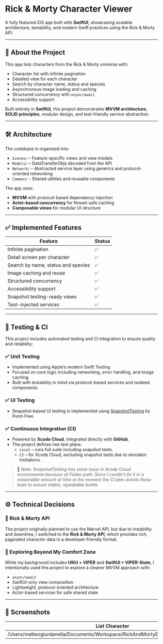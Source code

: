# Rick & Morty Character Viewer

A fully featured iOS app built with **SwiftUI**, showcasing scalable architecture, testability, and modern Swift practices using the Rick & Morty API.

---

## 🧠 About the Project

This app lists characters from the Rick & Morty universe with:

- Character list with infinite pagination
- Detailed view for each character
- Search by character name, status and species
- Asynchronous image loading and caching
- Structured concurrency with `async/await`
- Accessibility support

Built entirely in **SwiftUI**, this project demonstrates **MVVM architecture**, **SOLID principles**, modular design, and test-friendly service abstraction.

---

## 🛠 Architecture

The codebase is organized into:

- `Scenes/` – Feature-specific views and view models
- `Models/` – DataTransferObjs decoded from the API
- `Network/` – Abstracted service layer using generics and protocol-oriented networking
- `Common/` – Shared utilities and reusable components

The app uses:

- **MVVM** with protocol-based dependency injection
- **Actor-based concurrency** for thread-safe caching
- **Composable views** for modular UI structure

---

## ✅ Implemented Features

| Feature                            | Status |
| ---------------------------------- | ------ |
| Infinite pagination                | ✅      |
| Detail screen per character        | ✅      |
| Search by name, status and species | ✅      |
| Image caching and reuse            | ✅      |
| Structured concurrency             | ✅      |
| Accessibility support              | ✅      |
| Snapshot testing-ready views       | ✅      |
| Test-injected services             | ✅      |

---

## 🧪 Testing & CI

This project includes automated testing and CI integration to ensure quality and reliability:

### ✅ Unit Testing

- Implemented using Apple’s modern Swift Testing
- Focused on core logic including networking, error handling, and image caching.
- Built with testability in mind via protocol-based services and isolated components.

### ✅ UI Testing

- Snapshot-based UI testing is implemented using [SnapshotTesting](https://github.com/pointfreeco/swift-snapshot-testing) by Point-Free.

### ✅ Continuous Integration (CI)

- Powered by **Xcode Cloud**, integrated directly with **GitHub**.
- The project defines two test plans:
  - `Local` – runs full suite including snapshot tests.
  - `CI` – for Xcode Cloud, excluding snapshot tests due to simulator limitations.

> 📌 *Note: SnapshotTesting has some issue in Xcode Cloud environments because of Folder path. Since I couldn't fix it in a reasonable amount of time at the moment the CI plan avoids these tests to ensure stable, repeatable builds.*


---

## ⚙️ Technical Decisions

### 🧩 Rick & Morty API

The project originally planned to use the Marvel API, but due to instability and downtime, I switched to the **Rick & Morty API**, which provides rich, paginated character data in a developer-friendly format.

### 🧠 Exploring Beyond My Comfort Zone

While my background includes **UIKit + VIPER** and **SwiftUI + VIPER-State**, I intentionally used this project to explore a cleaner MVVM approach with:

- `async/await`
- SwiftUI-only view composition
- Lightweight, protocol-oriented architecture
- Actor-based services for safe shared state

---

## 📸 Screenshots

| List Character | Character Detail | Flow |
| ------ | ------ | ------ |
|/Users/matteogiurdanella/Documents/Workspace/RickAndMortyExample/CharacterList.png|/Users/matteogiurdanella/Documents/Workspace/RickAndMortyExample/CharcaterDetail.png|/Users/matteogiurdanella/Documents/Workspace/RickAndMortyExample/Flow.gif|
